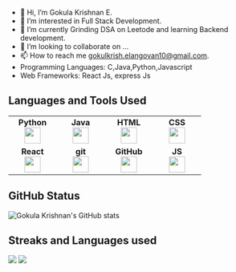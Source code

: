 - 👋 Hi, I’m Gokula Krishnan E.
- 👀 I’m interested in Full Stack Development.
- 🌱 I’m currently Grinding DSA on Leetode and learning Backend development.
- 💞️ I’m looking to collaborate on ...
- 📫 How to reach me gokulkrish.elangovan10@gmail.com.
- Programming Languages: C,Java,Python,Javascript
- Web Frameworks: React Js, express Js

<!---
GokulKrishnan10/GokulKrishnan10 is a ✨ special ✨ repository because its `README.md` (this file) appears on your GitHub profile.
You can click the Preview link to take a look at your changes.
--->
## Languages and Tools Used
<table width="320px">
    <tbody>
        <tr valign="top">
            <td width="80px" align="center">
            <span><strong>Python</strong></span><br>
            <img height="32px" src="https://cdn.jsdelivr.net/gh/devicons/devicon/icons/python/python-original.svg">
            </td>
            <td width="80px" align="center">
            <span><strong>Java</strong></span><br>
            <img height="32" src="https://cdn.jsdelivr.net/gh/devicons/devicon/icons/java/java-original.svg">
            </td>
            <td width="80px" align="center">
            <span><strong>HTML</strong></span><br>
            <img height="32" src="https://cdn.jsdelivr.net/gh/devicons/devicon/icons/html5/html5-original.svg">
            </td>
            <td width="80px" align="center">
            <span><strong>CSS</strong></span><br>
            <img height="32px" src="https://cdn.jsdelivr.net/gh/devicons/devicon/icons/css3/css3-original.svg">
            </td>
        </tr>
        <tr valign="top">
            <td width="80px" align="center">
            <span><strong>React</strong></span><br>
            <img height="32px" src="https://cdn.jsdelivr.net/gh/devicons/devicon/icons/react/react-original.svg">
            </td>
            <td width="80px" align="center">
            <span><strong>git</strong></span><br>
            <img height="32px" src="https://cdn.jsdelivr.net/gh/devicons/devicon/icons/git/git-plain.svg">
            </td>
            <td width="80px" align="center">
            <span><strong>GitHub</strong></span><br>
            <img height="32px" src="https://cdn.jsdelivr.net/gh/devicons/devicon/icons/github/github-original.svg">
            <td width="80px" align="center">
            <span><strong>JS</strong></span><br>
            <img height="32px" src="https://upload.wikimedia.org/wikipedia/commons/6/6a/JavaScript-logo.png">
            </td>
        </tr>
    </tbody>
</table>


## GitHub Status
![Gokula Krishnan's GitHub stats](https://github-readme-stats.vercel.app/api?username=GokulKrishnan10&show_icons=true&theme=radical)

## Streaks and Languages used
<img src="https://github-readme-streak-stats.herokuapp.com/?user=GokulKrishnan10"/>
<img src="https://github-readme-stats.vercel.app/api/top-langs?username=GokulKrishnan10"/>



